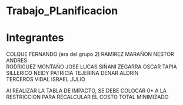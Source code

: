 # Trabajo_PLanificacion
# Integrantes 
COLQUE FERNANDO (era del grupo 2) 
RAMIREZ MARAÑON NESTOR ANDRES  
RODRIGUEZ MONTAÑO JOSE LUCAS 
SIÑANI ZEGARRA OSCAR 
TAPIA SILLERICO NEIDY PATRICIA 
TEJERINA DENAR ALDRIN  
TERCEROS VIDAL ISRAEL JULIO 



Al REALIZAR LA TABLA DE IMPACTO, SE DEBE COLOCAR 0* A LA RESTRICCION PARA RECALCULAR EL COSTO TOTAL MINIMIZADO
